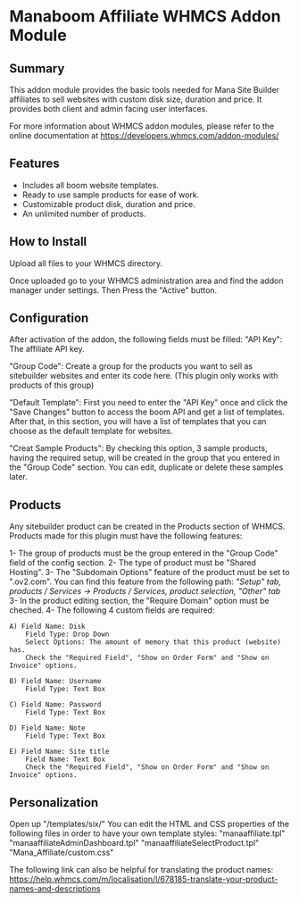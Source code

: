 # Manaboom Affiliate WHMCS Addon Module #

## Summary ##
This addon module provides the basic tools needed for Mana Site Builder affiliates to sell websites with custom disk size, duration and price.
It provides both client and admin facing user interfaces.

For more information about WHMCS addon modules, please refer to the online documentation at
https://developers.whmcs.com/addon-modules/

## Features ##

- Includes all boom website templates.
- Ready to use sample products for ease of work.
- Customizable product disk, duration and price.
- An unlimited number of products.

## How to Install ##
Upload all files to your WHMCS directory.

Once uploaded go to your WHMCS administration area and find the addon manager under settings. Then Press the "Active" button.

## Configuration ##

After activation of the addon, the following fields must be filled:
"API Key": The affiliate API key.

"Group Code": Create a group for the products you want to sell as sitebuilder websites and enter its code here. (This plugin only works with products of this group)

"Default Template": First you need to enter the "API Key" once and click the "Save Changes" button to access the boom API and get a list of templates. After that, in this section, you will have a list of templates that you can choose as the default template for websites.

"Creat Sample Products": By checking this option, 3 sample products, having the required setup, will be created in the group that you entered in the "Group Code" section. You can edit, duplicate or delete these samples later.

## Products ##
Any sitebuilder product can be created in the Products section of WHMCS. Products made for this plugin must have the following features:

1- The group of products must be the group entered in the "Group Code" field of the config section.
2- The type of product must be "Shared Hosting".
3- The "Subdomain Options" feature of the product must be set to ".ov2.com". You can find this feature from the following path:
_"Setup" tab, products / Services → Products / Services, product selection, "Other" tab_
3- In the product editing section, the "Require Domain" option must be cheched.
4- The following 4 custom fields are required:
    
    A) Field Name: Disk
        Field Type: Drop Down
        Select Options: The amount of memory that this product (website) has.
        Check the "Required Field", "Show on Order Form" and "Show on Invoice" options.

    B) Field Name: Username
        Field Type: Text Box

    C) Field Name: Password
        Field Type: Text Box

    D) Field Name: Note
        Field Type: Text Box

    E) Field Name: Site title
        Field Name: Text Box
        Check the "Required Field", "Show on Order Form" and "Show on Invoice" options. 

## Personalization ##

Open up "/templates/six/"
You can edit the HTML and CSS properties of the following files in order to have your own template styles:
"manaaffiliate.tpl"
"manaaffiliateAdminDashboard.tpl"
"manaaffiliateSelectProduct.tpl"
"Mana_Affiliate/custom.css"

The following link can also be helpful for translating the product names:
https://help.whmcs.com/m/localisation/l/678185-translate-your-product-names-and-descriptions 
